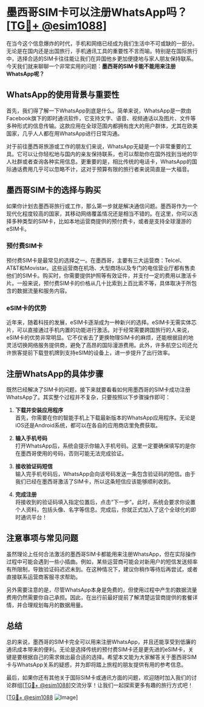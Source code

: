 # 墨西哥SIM卡可以注册WhatsApp吗？[[TG💪+ @esim1088](https://t.me/s/esim1088)]

在当今这个信息爆炸的时代，手机和网络已经成为我们生活中不可或缺的一部分。无论是在国内还是出国旅行，手机通讯工具的重要性不言而喻。特别是在国际旅行中，选择合适的SIM卡往往能让我们在异国他乡更加便捷地与家人朋友保持联系。今天我们就来聊聊一个非常实用的问题：**墨西哥的SIM卡能不能用来注册WhatsApp呢？**

## WhatsApp的使用背景与重要性

首先，我们得了解一下WhatsApp到底是什么。简单来说，WhatsApp是一款由Facebook旗下的即时通讯软件，它支持文字、语音、视频通话以及图片、文件等多种形式的信息传输。这款应用在全球范围内都拥有庞大的用户群体，尤其在欧美国家，几乎人人都在用WhatsApp进行日常沟通。

对于前往墨西哥旅游或工作的朋友们来说，WhatsApp无疑是一个非常重要的工具。它可以让你轻松地与国内的亲友保持联系，也可以帮助你在国外找到当地的华人社群或者查询各种实用信息。更重要的是，相比传统的电话卡，WhatsApp的国际通话费用几乎可以忽略不计，这对于预算有限的旅行者来说简直是一大福音。

## 墨西哥SIM卡的选择与购买

如果你计划去墨西哥旅行或工作，那么第一步就是解决通信问题。墨西哥作为一个现代化程度较高的国家，其移动网络覆盖情况还是相当不错的。在这里，你可以选择多种类型的SIM卡，比如本地运营商提供的预付费卡，或者是支持全球漫游的eSIM卡。

### 预付费SIM卡

预付费SIM卡是最常见的选择之一。在墨西哥，主要有三大运营商：Telcel、AT&T和Movistar。这些运营商在机场、大型商场以及专门的电信营业厅都有售卖他们的SIM卡。购买时，你需要提供护照等有效证件，并支付一定的费用以激活卡片。一般来说，预付费SIM卡的价格从几十比索到上百比索不等，具体取决于所包含的数据流量和服务内容。

### eSIM卡的优势

近年来，随着科技的发展，eSIM卡逐渐成为一种新兴的选择。eSIM卡无需实体芯片，可以直接通过手机内置的功能进行激活。对于经常需要跨国旅行的人来说，eSIM卡的优势非常明显。它不仅省去了更换物理SIM卡的麻烦，还能根据目的地灵活切换网络服务提供商，避免了高昂的国际漫游费用。此外，许多航空公司还允许旅客提前下载登机牌到支持eSIM的设备上，进一步提升了出行效率。

## 注册WhatsApp的具体步骤

既然已经解决了SIM卡的问题，接下来就要看看如何用墨西哥的SIM卡成功注册WhatsApp了。其实整个过程并不复杂，只要按照以下步骤操作即可：

1. **下载并安装应用程序**  
   首先，你需要在你的智能手机上下载最新版本的WhatsApp应用程序。无论是iOS还是Android系统，都可以在各自的应用商店里免费获取。

2. **输入手机号码**  
   打开WhatsApp后，系统会提示你输入手机号码。这里一定要确保填写的是你在墨西哥使用的号码，否则可能无法完成验证。

3. **接收验证码短信**  
   输入完手机号码后，WhatsApp会向该号码发送一条包含验证码的短信。由于我们已经在墨西哥激活了SIM卡，所以这条短信应该能够顺利收到。

4. **完成注册**  
   将接收到的验证码填入指定位置后，点击“下一步”。此时，系统会要求你设置个人资料，包括头像、名字等信息。完成后，你就正式加入了这个全球化的即时通讯平台！

## 注意事项与常见问题

虽然理论上任何合法激活的墨西哥SIM卡都能用来注册WhatsApp，但在实际操作过程中可能会遇到一些小插曲。例如，某些运营商可能会对新用户的短信发送频率有所限制，导致验证码迟迟未到。在这种情况下，建议你稍作等待后再尝试，或者直接联系运营商客服寻求帮助。

另外需要注意的是，尽管WhatsApp本身是免费的，但使用过程中产生的数据流量费用仍然需要你自己承担。因此，在出行前最好提前了解清楚运营商提供的套餐详情，并合理规划每月的数据用量。

## 总结

总的来说，墨西哥的SIM卡完全可以用来注册WhatsApp，并且还能享受到低廉的通讯成本带来的便利。无论是选择传统的预付费SIM卡还是更先进的eSIM卡，关键是要根据自己的需求做出最合适的选择。希望本文能为大家解答关于墨西哥SIM卡与WhatsApp关系的疑惑，并为即将踏上旅程的朋友提供有用的参考信息。

最后，如果你还有其他关于国际SIM卡或通讯方面的问题，欢迎随时加入我们的讨论群组[[TG💪+ @esim1088](https://t.me/s/esim1088)]交流分享！让我们一起探索更多有趣的旅行方式吧！

[[TG💪+ @esim1088](https://t.me/s/esim1088) ![Image](https://i.postimg.cc/4NQfJmqS/Snipaste-2025-05-13-00-14-12.png)]